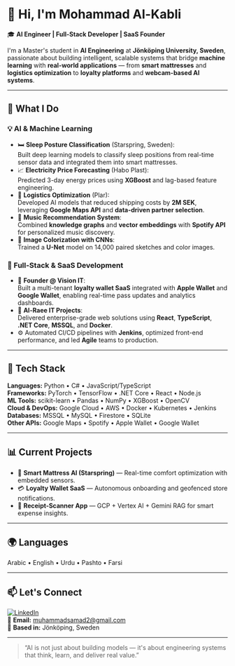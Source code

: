 # 👋 Hi, I'm Mohammad Al-Kabli

🎓 **AI Engineer | Full-Stack Developer | SaaS Founder**

I'm a Master's student in **AI Engineering** at **Jönköping University, Sweden**, passionate about building intelligent, scalable systems that bridge **machine learning** with **real-world applications** — from **smart mattresses** and **logistics optimization** to **loyalty platforms** and **webcam-based AI systems**.

---

## 🧠 What I Do

### 💡 AI & Machine Learning
- 🛏️ **Sleep Posture Classification** (Starspring, Sweden):  
  Built deep learning models to classify sleep positions from real-time sensor data and integrated them into smart mattresses.
- 📈 **Electricity Price Forecasting** (Habo Plast):  
  Predicted 3-day energy prices using **XGBoost** and lag-based feature engineering.
- 🚛 **Logistics Optimization** (Plar):  
  Developed AI models that reduced shipping costs by **2M SEK**, leveraging **Google Maps API** and **data-driven partner selection**.
- 🎵 **Music Recommendation System**:  
  Combined **knowledge graphs** and **vector embeddings** with **Spotify API** for personalized music discovery.
- 🎨 **Image Colorization with CNNs**:  
  Trained a **U-Net** model on 14,000 paired sketches and color images.

### 🧩 Full-Stack & SaaS Development
- 🧭 **Founder @ Vision IT**:  
  Built a multi-tenant **loyalty wallet SaaS** integrated with **Apple Wallet** and **Google Wallet**, enabling real-time pass updates and analytics dashboards.
- 🧱 **Al-Raee IT Projects**:  
  Delivered enterprise-grade web solutions using **React**, **TypeScript**, **.NET Core**, **MSSQL**, and **Docker**.
- ⚙️ Automated CI/CD pipelines with **Jenkins**, optimized front-end performance, and led **Agile** teams to production.

---

## 🧰 Tech Stack

**Languages:** Python • C# • JavaScript/TypeScript  
**Frameworks:** PyTorch • TensorFlow • .NET Core • React • Node.js  
**ML Tools:** scikit-learn • Pandas • NumPy • XGBoost • OpenCV  
**Cloud & DevOps:** Google Cloud • AWS • Docker • Kubernetes • Jenkins  
**Databases:** MSSQL • MySQL • Firestore • SQLite  
**Other APIs:** Google Maps • Spotify • Apple Wallet • Google Wallet  

---

## 📊 Current Projects

- 🧬 **Smart Mattress AI (Starspring)** — Real-time comfort optimization with embedded sensors.   
- 💳 **Loyalty Wallet SaaS** — Autonomous onboarding and geofenced store notifications.  
- 🧾 **Receipt-Scanner App** — GCP + Vertex AI + Gemini RAG for smart expense insights.

---

## 🌍 Languages

Arabic • English • Urdu • Pashto • Farsi

---

## 📫 Let's Connect

[![LinkedIn](https://img.shields.io/badge/LinkedIn-Mohammad%20Alkabli-blue?logo=linkedin)](https://linkedin.com/in/)  
📧 **Email:** [muhammadsamad2@gmail.com](mailto:muhammadsamad2@gmail.com)  
📍 **Based in:** Jönköping, Sweden  

---

> “AI is not just about building models — it's about engineering systems that think, learn, and deliver real value.”

